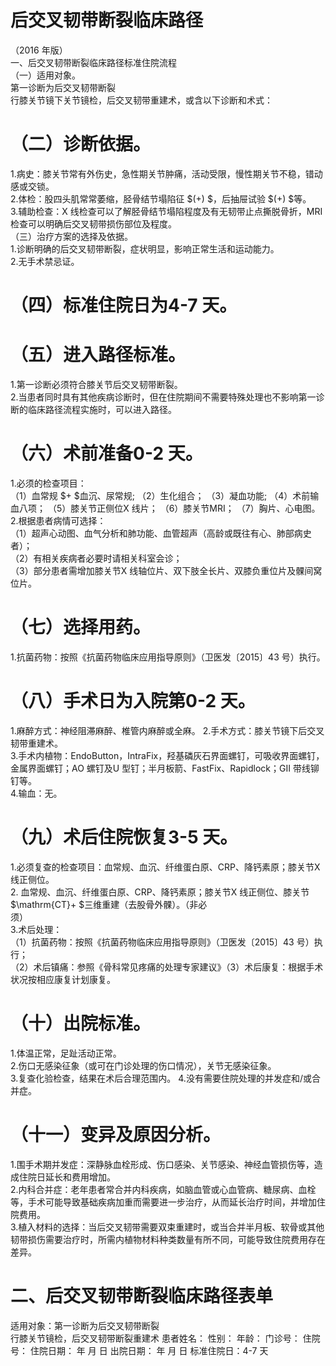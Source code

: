 # 后交叉韧带断裂临床路径  
（2016 年版）  
一、后交叉韧带断裂临床路径标准住院流程  
（一）适用对象。  
第一诊断为后交叉韧带断裂  
行膝关节镜下关节镜检，后交叉韧带重建术，或含以下诊断和术式：  
# （二）诊断依据。  
1.病史：膝关节常有外伤史，急性期关节肿痛，活动受限，慢性期关节不稳，错动感或交锁。  
2.体检：股四头肌常常萎缩，胫骨结节塌陷征 $(+) $，后抽屉试验 $(+) $等。  
3.辅助检查：X 线检查可以了解胫骨结节塌陷程度及有无韧带止点撕脱骨折，MRI 检查可以明确后交叉韧带损伤部位及程度。  
（三）治疗方案的选择及依据。  
1.诊断明确的后交叉韧带断裂，症状明显，影响正常生活和运动能力。  
2.无手术禁忌证。  
# （四）标准住院日为4-7 天。  
# （五）进入路径标准。  
1.第一诊断必须符合膝关节后交叉韧带断裂。  
2.当患者同时具有其他疾病诊断时，但在住院期间不需要特殊处理也不影响第一诊断的临床路径流程实施时，可以进入路径。  
# （六）术前准备0-2 天。  
1.必须的检查项目：  
（1）血常规 $+ $血沉、尿常规; （2）生化组合； （3）凝血功能; （4）术前输血八项； （5）膝关节正侧位X 线片； （6）膝关节MRI； （7）胸片、心电图。 2.根据患者病情可选择：  
（1）超声心动图、血气分析和肺功能、血管超声（高龄或既往有心、肺部病史者）；  
（2）有相关疾病者必要时请相关科室会诊；  
（3）部分患者需增加膝关节X 线轴位片、双下肢全长片、双膝负重位片及髁间窝位片。  
# （七）选择用药。  
1.抗菌药物：按照《抗菌药物临床应用指导原则》（卫医发〔2015〕43 号）执行。  
# （八）手术日为入院第0-2 天。  
1.麻醉方式：神经阻滞麻醉、椎管内麻醉或全麻。  2.手术方式：膝关节镜下后交叉韧带重建术。  
3.手术内植物：EndoButton，IntraFix，羟基磷灰石界面螺钉，可吸收界面螺钉，金属界面螺钉；AO 螺钉及U 型钉；半月板箭、FastFix、Rapidlock；GII 带线铆钉等。  
4.输血：无。  
# （九）术后住院恢复3-5 天。  
1.必须复查的检查项目：血常规、血沉、纤维蛋白原、CRP、降钙素原；膝关节X 线正侧位。  
2. 血常规、血沉、纤维蛋白原、CRP、降钙素原；膝关节X 线正侧位、膝关节 $\mathrm{CT}+ $三维重建（去股骨外髁）。（非必  
须）  
3.术后处理：  
（1）抗菌药物：按照《抗菌药物临床应用指导原则》（卫医发〔2015〕43 号）执行；  
（2）术后镇痛：参照《骨科常见疼痛的处理专家建议》（3）术后康复：根据手术状况按相应康复计划康复。  
# （十）出院标准。  
1.体温正常，足趾活动正常。  
2.伤口无感染征象（或可在门诊处理的伤口情况），关节无感染征象。  
3.复查化验检查，结果在术后合理范围内。 4.没有需要住院处理的并发症和/或合并症。  
# （十一）变异及原因分析。  
1.围手术期并发症：深静脉血栓形成、伤口感染、关节感染、神经血管损伤等，造成住院日延长和费用增加。  
2.内科合并症：老年患者常合并内科疾病，如脑血管或心血管病、糖尿病、血栓等，手术可能导致基础疾病加重而需要进一步治疗，从而延长治疗时间，并增加住院费用。  
3.植入材料的选择：当后交叉韧带需要双束重建时，或当合并半月板、软骨或其他韧带损伤需要治疗时，所需内植物材料种类数量有所不同，可能导致住院费用存在差异。  
# 二、后交叉韧带断裂临床路径表单  
适用对象：第一诊断为后交叉韧带断裂  
行膝关节镜检，后交叉韧带断裂重建术 患者姓名：        性别：     年龄：    门诊号：         住院号：           住院日期：    年  月  日    出院日期：    年  月  日   标准住院日：4-7 天  
